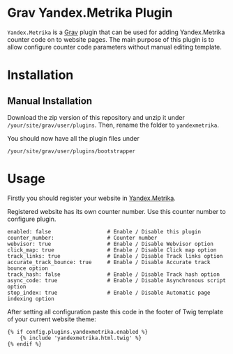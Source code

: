 # Grav Yandex.Metrika Plugin

`Yandex.Metrika` is a [Grav](http://github.com/getgrav/grav) plugin that can be used for adding Yandex.Metrika counter code on to website pages. The main purpose of this plugin is to allow configure counter code parameters without manual editing template.

# Installation

## Manual Installation

Download the zip version of this repository and unzip it under `/your/site/grav/user/plugins`. Then, rename the folder to `yandexmetrika`.

You should now have all the plugin files under

	/your/site/grav/user/plugins/bootstrapper

# Usage

Firstly you should register your website in [Yandex.Metrika](https://metrika.yandex.com/).

Registered website has its own counter number. Use this counter number to configure plugin.

```
enabled: false					# Enable / Disable this plugin
counter_number: 				# Counter number
webvisor: true					# Enable / Disable Webvisor option
click_map: true					# Enable / Disable Click map option
track_links: true				# Enable / Disable Track links option
accurate_track_bounce: true		# Enable / Disable Accurate track bounce option
track_hash: false				# Enable / Disable Track hash option
async_code: true				# Enable / Disable Asynchronous script option
stop_index: true				# Enable / Disable Automatic page indexing option
```

After setting all configuration paste this code in the footer of Twig template of your current website theme:

```
{% if config.plugins.yandexmetrika.enabled %}
	{% include 'yandexmetrika.html.twig' %}
{% endif %}
```